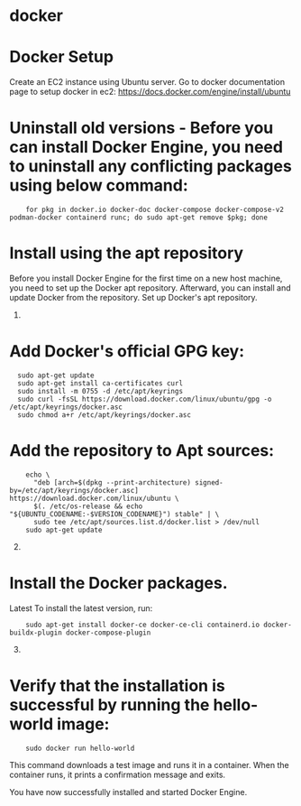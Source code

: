 # docker
# Docker Setup
Create an EC2 instance using Ubuntu server.
Go to docker documentation page to setup docker in ec2: https://docs.docker.com/engine/install/ubuntu

# Uninstall old versions - Before you can install Docker Engine, you need to uninstall any conflicting packages using below command:
        for pkg in docker.io docker-doc docker-compose docker-compose-v2 podman-docker containerd runc; do sudo apt-get remove $pkg; done
# Install using the apt repository
Before you install Docker Engine for the first time on a new host machine, you need to set up the Docker apt repository. Afterward, you can install and update Docker from the repository.
Set up Docker's apt repository.

1.
# Add Docker's official GPG key:
      sudo apt-get update
      sudo apt-get install ca-certificates curl
      sudo install -m 0755 -d /etc/apt/keyrings
      sudo curl -fsSL https://download.docker.com/linux/ubuntu/gpg -o /etc/apt/keyrings/docker.asc
      sudo chmod a+r /etc/apt/keyrings/docker.asc

# Add the repository to Apt sources:
        echo \
          "deb [arch=$(dpkg --print-architecture) signed-by=/etc/apt/keyrings/docker.asc] https://download.docker.com/linux/ubuntu \
          $(. /etc/os-release && echo "${UBUNTU_CODENAME:-$VERSION_CODENAME}") stable" | \
          sudo tee /etc/apt/sources.list.d/docker.list > /dev/null
        sudo apt-get update

2.
# Install the Docker packages.

Latest
To install the latest version, run:

        sudo apt-get install docker-ce docker-ce-cli containerd.io docker-buildx-plugin docker-compose-plugin

3.
# Verify that the installation is successful by running the hello-world image:
        sudo docker run hello-world
This command downloads a test image and runs it in a container. When the container runs, it prints a confirmation message and exits.

You have now successfully installed and started Docker Engine.


